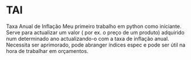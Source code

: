 # TAI
 Taxa Anual de Inflação
 Meu primeiro trabalho  em python como iniciante.
 Serve  para actualizar um valor ( por ex.  o preço de um produto) adquirido num  determinado ano actualizando-o com a taxa de inflação anual.
 Necessita ser aprimorado, pode abranger  índices espec e pode ser útil na hora de trabalhar em orçamentos.
